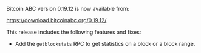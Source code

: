 Bitcoin ABC version 0.19.12 is now available from:

  <https://download.bitcoinabc.org/0.19.12/>

This release includes the following features and fixes:
  - Add the `getblockstats` RPC to get statistics on a block or a block range.
